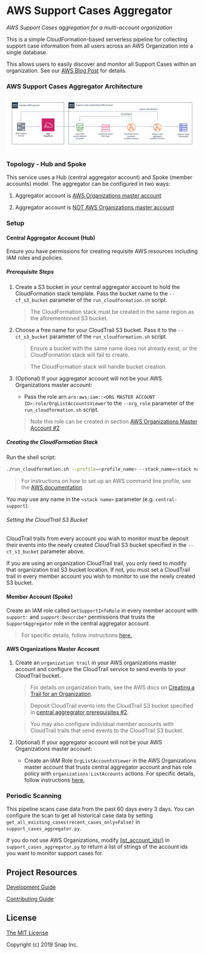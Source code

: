 # AWS Support Cases Aggregator
_AWS Support Cases aggregation for a multi-account organization_

This is a simple CloudFormation-based serverless pipeline for collecting support case information from all users across an AWS Organization into a single database.

This allows users to easily discover and monitor all Support Cases within an organization. See our [AWS Blog Post](https://aws.amazon.com/blogs/mt/) for details.

### AWS Support Cases Aggregator Architecture
![aws-support-cases-aggregator-pipeline-diagram](docs/images/support-cases-aggregator-pipeline.png)


### Topology - Hub and Spoke
This service uses a Hub (central aggregator account) and Spoke (member accounts) model.
The aggregator can be configured in two ways:

1. Aggregator account is [AWS Organizations master account](docs/hub-spoke-topology.md#using-org-master-as-central-aggregator-account)

2. Aggregator account is [NOT AWS Organizations master account](docs/hub-spoke-topology.md#using-separate-org-master-and-central-aggregator-accounts)


### Setup
#### Central Aggregator Account (Hub)
Ensure you have permissions for creating requisite AWS resources including IAM roles and policies.

##### Prerequisite Steps
1. Create a S3 bucket in your central aggregator account to hold the CloudFormation stack template. Pass the bucket name to the `--cf_s3_bucket` parameter of the `run_cloudformation.sh` script.

    > The CloudFormation stack must be created in the same region as the aforementioned S3 bucket.

2. Choose a free name for your CloudTrail S3 bucket. Pass it to the `--ct_s3_bucket` parameter of the `run_cloudformation.sh` script.

    > Ensure a bucket with the same name does not already exist, or the CloudFormation stack will fail to create.

    > The CloudFormation stack will handle bucket creation.

3. (Optional) If your aggregator account will not be your AWS Organizations master account:
    * Pass the role arn `arn:aws:iam::<ORG MASTER ACCOUNT ID>:role/OrgListAccountsViewer` to the `--org_role` parameter of the `run_cloudformation.sh` script.
    > Note this role can be created in section [AWS Organizations Master Account #2](#aws-organizations-master-account)

##### Creating the CloudFormation Stack
Run the shell script:

```bash
./run_cloudformation.sh --profile=<profile_name> --stack_name=<stack name> --cf_region=<cloudformation region> --cf_s3_bucket=<cloudformation s3 bucket> --ct_s3_bucket=<cloudtrail S3 bucket> [--template_file=<template file> --org_role=<org master role>]
```

> For instructions on how to set up an AWS command line profile, see the [AWS documentation](https://docs.aws.amazon.com/cli/latest/userguide/cli-configure-profiles.html).

You may use any name in the `<stack name>` parameter (e.g. `central-support`).

###### Setting the CloudTrail S3 Bucket
CloudTrail trails from every account you wish to monitor must be deposit their events into the newly created CloudTrail S3 bucket specified in the `--ct_s3_bucket` parameter above.

If you are using an organization CloudTrail trail, you only need to modify that organization trail S3 bucket location. If not, you must set a CloudTrail trail in every member account you wish to monitor to use the newly created S3 bucket.

#### Member Account (Spoke)
Create an IAM role called `GetSupportInfoRole` in every member account with `support:` and `support:Describe*` permissions that trusts the `SupportAggregator` role in the central aggregator account.

> For specific details, follow instructions [here.](docs/member_acc_role_setup.md)


#### AWS Organizations Master Account
1. Create an `organization trail` in your AWS organizations master account and configure the CloudTrail service to send events to your CloudTrail bucket.
    > For details on organization trails, see the AWS docs on [Creating a Trail for an Organization](https://docs.aws.amazon.com/awscloudtrail/latest/userguide/creating-trail-organization.html).

    > Deposit CloudTrail events into the CloudTrail S3 bucket specified in [central aggregrator prerequisites #2](#prerequisite-steps).

    > You may also configure individual member accounts with CloudTrail trails that send events to the CloudTrail S3 bucket.

2. (Optional) If your aggregator account will not be your AWS Organizations master account:
    * Create an IAM Role `OrgListAccountsViewer` in the AWS Organizations master account that trusts central aggregator account and has role policy with `organizations:ListAccounts` actions. For specific details, follow instructions [here.](docs/org_master_role_setup.md)


### Periodic Scanning
This pipeline scans case data from the past 60 days every 3 days. You can configure the scan to get all historical case data by setting `get_all_existing_cases(recent_cases_only=False)` in `support_cases_aggregator.py`.

If you do not use AWS Organizations, modify [list_account_ids()](src/support_cases_aggregator.py#L31) in `support_cases_aggregator.py` to return a list of strings of the account ids you want to monitor support cases for.

## Project Resources
[Development Guide](./docs/development.md)

[Contributing Guide](./CONTRIBUTING.md)

## License

[The MIT License](http://opensource.org/licenses/MIT)

Copyright (c) 2019 Snap Inc.
